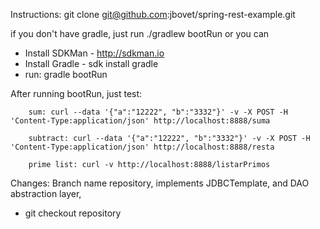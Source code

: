 
Instructions:
git clone git@github.com:jbovet/spring-rest-example.git

if you don't have gradle, just run ./gradlew bootRun
or you can 

* Install SDKMan - http://sdkman.io 
* Install Gradle - sdk install gradle
* run: gradle bootRun

After running bootRun, just test:

		sum: curl --data '{"a":"12222", "b":"3332"}' -v -X POST -H 'Content-Type:application/json' http://localhost:8888/suma
		
        subtract: curl --data '{"a":"12222", "b":"3332"}' -v -X POST -H 'Content-Type:application/json' http://localhost:8888/resta
        
        prime list: curl -v http://localhost:8888/listarPrimos
              
Changes: Branch name repository, implements JDBCTemplate, and DAO abstraction layer,

* git checkout repository